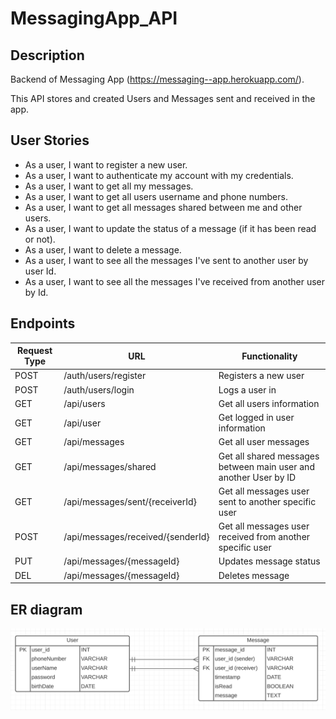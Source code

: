 # MessagingApp_API

## Description
Backend of Messaging App (<https://messaging--app.herokuapp.com/>).

This API stores and created Users and Messages sent and received in the app.

## User Stories
- As a user, I want to register a new user.
- As a user, I want to authenticate my account with my credentials.
- As a user, I want to get all my messages.
- As a user, I want to get all users username and phone numbers.
- As a user, I want to get all messages shared between me and other users.
- As a user, I want to update the status of a message (if it has been read or not).
- As a user, I want to delete a message.
- As a user, I want to see all the messages I've sent to another user by user Id.
- As a user, I want to see all the messages I've received from another user by Id.

## Endpoints

| Request Type | URL                               | Functionality                                                    |
|--------------|-----------------------------------|------------------------------------------------------------------|
| POST         | /auth/users/register              | Registers a new user                                             |
| POST         | /auth/users/login                 | Logs a user in                                                   |
| GET          | /api/users                        | Get all users information                                        |
| GET          | /api/user                         | Get logged in user information                                   |
| GET          | /api/messages                     | Get all user messages                                            |
| GET          | /api/messages/shared              | Get all shared messages between main user and another User by ID |
| GET          | /api/messages/sent/{receiverId}   | Get all messages user sent to another specific user              |
| POST         | /api/messages/received/{senderId} | Get all messages user received from another specific user        |
| PUT          | /api/messages/{messageId}         | Updates message status                                           |
| DEL          | /api/messages/{messageId}         | Deletes message                                                  |

## ER diagram
![ER Diagram](./ERD.png "ER Diagram")